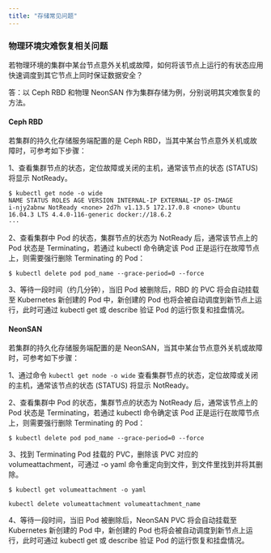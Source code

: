 ```yaml
---
title: "存储常见问题" 
---
```


### 物理环境灾难恢复相关问题

若物理环境的集群中某台节点意外关机或故障，如何将该节点上运行的有状态应用快速调度到其它节点上同时保证数据安全？

答：以 Ceph RBD 和物理 NeonSAN 作为集群存储为例，分别说明其灾难恢复的方法。

#### Ceph RBD

若集群的持久化存储服务端配置的是 Ceph RBD，当其中某台节点意外关机或故障时，可参考如下步骤：

1、查看集群节点的状态，定位故障或关闭的主机，通常该节点的状态 (STATUS) 将显示 NotReady。


```shell
$ kubectl get node -o wide
NAME STATUS ROLES AGE VERSION INTERNAL-IP EXTERNAL-IP OS-IMAGE
i-njy2abnw NotReady <none> 2d7h v1.13.5 172.17.0.8 <none> Ubuntu 16.04.3 LTS 4.4.0-116-generic docker://18.6.2
···
```

2、查看集群中 Pod 的状态，集群节点的状态为 NotReady 后，通常该节点上的 Pod 状态是 Terminating，若通过 kubectl 命令确定该 Pod 正是运行在故障节点上，则需要强行删除 Terminating 的 Pod：

```shell
$ kubectl delete pod pod_name --grace-period=0 --force
```

3、等待一段时间（约几分钟），当旧 Pod 被删除后，RBD 的 PVC 将会自动挂载至 Kubernetes 新创建的 Pod 中，新创建的 Pod 也将会被自动调度到新节点上运行，此时可通过 kubectl get 或 describe 验证 Pod 的运行恢复和挂盘情况。

#### NeonSAN

若集群的持久化存储服务端配置的是 NeonSAN，当其中某台节点意外关机或故障时，可参考如下步骤：

1、通过命令 `kubectl get node -o wide` 查看集群节点的状态，定位故障或关闭的主机，通常该节点的状态 (STATUS) 将显示 NotReady。

2、查看集群中 Pod 的状态，集群节点的状态为 NotReady 后，通常该节点上的 Pod 状态是 Terminating，若通过 kubectl 命令确定该 Pod 正是运行在故障节点上，则需要强行删除 Terminating 的 Pod：

```shell
$ kubectl delete pod pod_name --grace-period=0 --force
```

3、找到 Terminating Pod 挂载的 PVC，删除该 PVC 对应的 volumeattachment，可通过 -o yaml 命令重定向到文件，到文件里找到并将其删除。

```shell
$ kubectl get volumeattachment -o yaml
```

```shell
kubectl delete volumeattachment volumeattachment_name
```

4、等待一段时间，当旧 Pod 被删除后，NeonSAN PVC 将会自动挂载至 Kubernetes 新创建的 Pod 中，新创建的 Pod 也将会被自动调度到新节点上运行，此时可通过 kubectl get 或 describe 验证 Pod 的运行恢复和挂盘情况。